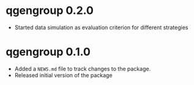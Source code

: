 # qgengroup 0.2.0

* Started data simulation as evaluation criterion for different strategies


# qgengroup 0.1.0

* Added a `NEWS.md` file to track changes to the package.
* Released initial version of the package
